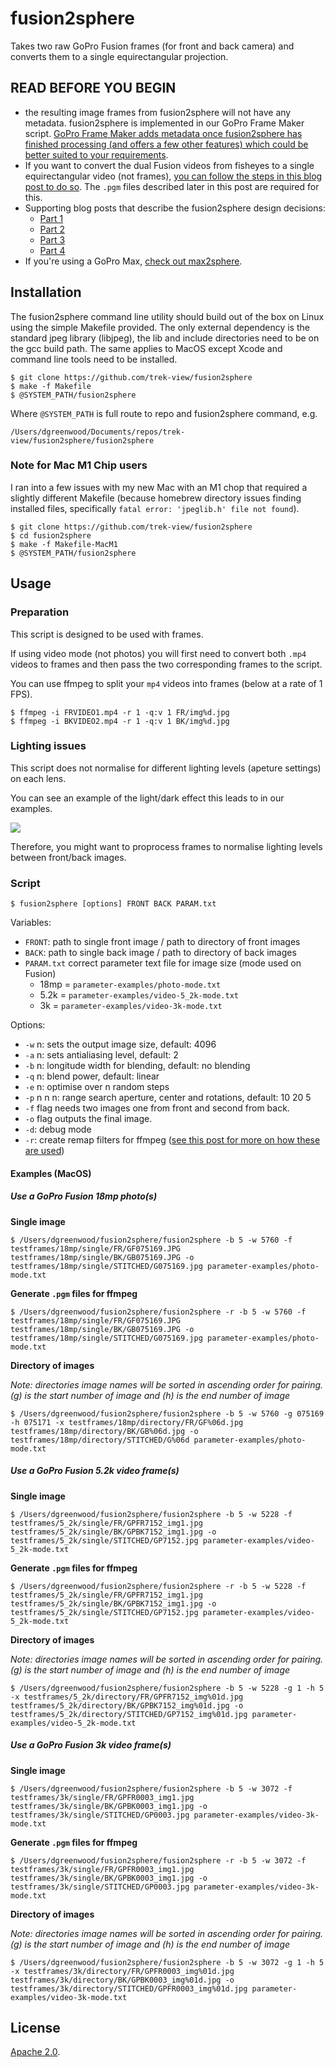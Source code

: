 # fusion2sphere

Takes two raw GoPro Fusion frames (for front and back camera) and converts them to a single equirectangular projection.

## READ BEFORE YOU BEGIN

* the resulting image frames from fusion2sphere will not have any metadata. fusion2sphere is implemented in our GoPro Frame Maker script. [GoPro Frame Maker adds metadata once fusion2sphere has finished processing (and offers a few other features) which could be better suited to your requirements](https://github.com/trek-view/gopro-frame-maker/).
* If you want to convert the dual Fusion videos from fisheyes to a single equirectangular video (not frames), [you can follow the steps in this blog post to do so](https://www.trekview.org/blog/2022/using-ffmpeg-process-gopro-fusion-fisheye/). The `.pgm` files described later in this post are required for this.
* Supporting blog posts that describe the fusion2sphere design decisions:
	* [Part 1](https://www.trekview.org/blog/2021/gopro-fusion-fisheye-stitching-part-1/)
	* [Part 2](https://www.trekview.org/blog/2021/gopro-fusion-fisheye-stitching-part-2/)
	* [Part 3](https://www.trekview.org/blog/2021/gopro-fusion-fisheye-stitching-part-3/)
	* [Part 4](https://www.trekview.org/blog/2022/gopro-fusion-fisheye-stitching-part-4/)
* If you're using a GoPro Max, [check out max2sphere](https://github.com/trek-view/max2sphere).

## Installation

The fusion2sphere command line utility should build out of the box on Linux using the simple Makefile provided. The only external dependency is the standard jpeg library (libjpeg), the lib and include directories need to be on the gcc build path. The same applies to MacOS except Xcode and command line tools need to be installed.

```shell
$ git clone https://github.com/trek-view/fusion2sphere
$ make -f Makefile
$ @SYSTEM_PATH/fusion2sphere
```

Where `@SYSTEM_PATH` is full route to repo and fusion2sphere command, e.g.

```shell
/Users/dgreenwood/Documents/repos/trek-view/fusion2sphere/fusion2sphere
```

### Note for Mac M1 Chip users

I ran into a few issues with my new Mac with an M1 chop that required a slightly different Makefile (because homebrew directory issues finding installed files, specifically `fatal error: 'jpeglib.h' file not found`).

```shell
$ git clone https://github.com/trek-view/fusion2sphere
$ cd fusion2sphere
$ make -f Makefile-MacM1
$ @SYSTEM_PATH/fusion2sphere
```

## Usage

### Preparation

This script is designed to be used with frames.

If using video mode (not photos) you will first need to convert both `.mp4` videos to frames and then pass the two corresponding frames to the script.

You can use ffmpeg to split your `mp4` videos into frames (below at a rate of 1 FPS).

```
$ ffmpeg -i FRVIDEO1.mp4 -r 1 -q:v 1 FR/img%d.jpg 
$ ffmpeg -i BKVIDEO2.mp4 -r 1 -q:v 1 BK/img%d.jpg 
```

### Lighting issues

This script does not normalise for different lighting levels (apeture settings) on each lens.

You can see an example of the light/dark effect this leads to in our examples.

![](testframes/18mp/single/STITCHED/G075169.jpg)

Therefore, you might want to proprocess frames to normalise lighting levels between front/back images.

### Script

```shell
$ fusion2sphere [options] FRONT BACK PARAM.txt
```

Variables:

* `FRONT`: path to single front image / path to directory of front images
* `BACK`: path to single back image / path to directory of back images
* `PARAM.txt` correct parameter text file for image size (mode used on Fusion)
	* 18mp = `parameter-examples/photo-mode.txt`
	* 5.2k = `parameter-examples/video-5_2k-mode.txt`
	* 3k = `parameter-examples/video-3k-mode.txt`

Options:

* `-w` n: sets the output image size, default: 4096
* `-a` n: sets antialiasing level, default: 2
* `-b` n: longitude width for blending, default: no blending
* `-q` n: blend power, default: linear
* `-e` n: optimise over n random steps
* `-p` n n n: range search aperture, center and rotations, default: 10 20 5
* `-f` flag needs two images one from front and second from back.
* `-o` flag outputs the final image.
* `-d`: debug mode
* `-r`: create remap filters for ffmpeg ([see this post for more on how these are used](https://www.trekview.org/blog/2022/using-ffmpeg-process-gopro-fusion-fisheye/))

#### Examples (MacOS)

##### Use a GoPro Fusion 18mp photo(s)

**Single image**

```shell
$ /Users/dgreenwood/fusion2sphere/fusion2sphere -b 5 -w 5760 -f testframes/18mp/single/FR/GF075169.JPG testframes/18mp/single/BK/GB075169.JPG -o testframes/18mp/single/STITCHED/G075169.jpg parameter-examples/photo-mode.txt
```

**Generate `.pgm` files for ffmpeg**

```shell
$ /Users/dgreenwood/fusion2sphere/fusion2sphere -r -b 5 -w 5760 -f testframes/18mp/single/FR/GF075169.JPG testframes/18mp/single/BK/GB075169.JPG -o testframes/18mp/single/STITCHED/G075169.jpg parameter-examples/photo-mode.txt
```

**Directory of images**

_Note: directories image names will be sorted in ascending order for pairing. (g) is the start number of image and (h) is the end number of image_

```shell
$ /Users/dgreenwood/fusion2sphere/fusion2sphere -b 5 -w 5760 -g 075169 -h 075171 -x testframes/18mp/directory/FR/GF%06d.jpg testframes/18mp/directory/BK/GB%06d.jpg -o testframes/18mp/directory/STITCHED/G%06d parameter-examples/photo-mode.txt
```

##### Use a GoPro Fusion 5.2k video frame(s)

**Single image**

```shell
$ /Users/dgreenwood/fusion2sphere/fusion2sphere -b 5 -w 5228 -f testframes/5_2k/single/FR/GPFR7152_img1.jpg testframes/5_2k/single/BK/GPBK7152_img1.jpg -o testframes/5_2k/single/STITCHED/GP7152.jpg parameter-examples/video-5_2k-mode.txt
```

**Generate `.pgm` files for ffmpeg**

```shell
$ /Users/dgreenwood/fusion2sphere/fusion2sphere -r -b 5 -w 5228 -f testframes/5_2k/single/FR/GPFR7152_img1.jpg testframes/5_2k/single/BK/GPBK7152_img1.jpg -o testframes/5_2k/single/STITCHED/GP7152.jpg parameter-examples/video-5_2k-mode.txt
```

**Directory of images**

_Note: directories image names will be sorted in ascending order for pairing.(g) is the start number of image and (h) is the end number of image_

```shell
$ /Users/dgreenwood/fusion2sphere/fusion2sphere -b 5 -w 5228 -g 1 -h 5 -x testframes/5_2k/directory/FR/GPFR7152_img%01d.jpg testframes/5_2k/directory/BK/GPBK7152_img%01d.jpg -o testframes/5_2k/directory/STITCHED/GP7152_img%01d.jpg parameter-examples/video-5_2k-mode.txt
```

##### Use a GoPro Fusion 3k video frame(s)

**Single image**

```shell
$ /Users/dgreenwood/fusion2sphere/fusion2sphere -b 5 -w 3072 -f testframes/3k/single/FR/GPFR0003_img1.jpg testframes/3k/single/BK/GPBK0003_img1.jpg -o testframes/3k/single/STITCHED/GP0003.jpg parameter-examples/video-3k-mode.txt
```

**Generate `.pgm` files for ffmpeg**

```shell
$ /Users/dgreenwood/fusion2sphere/fusion2sphere -r -b 5 -w 3072 -f testframes/3k/single/FR/GPFR0003_img1.jpg testframes/3k/single/BK/GPBK0003_img1.jpg -o testframes/3k/single/STITCHED/GP0003.jpg parameter-examples/video-3k-mode.txt
```

**Directory of images**

_Note: directories image names will be sorted in ascending order for pairing.(g) is the start number of image and (h) is the end number of image_

```shell
$ /Users/dgreenwood/fusion2sphere/fusion2sphere -b 5 -w 3072 -g 1 -h 5 -x testframes/3k/directory/FR/GPFR0003_img%01d.jpg testframes/3k/directory/BK/GPBK0003_img%01d.jpg -o testframes/3k/directory/STITCHED/GPFR0003_img%01d.jpg parameter-examples/video-3k-mode.txt
```

## License

[Apache 2.0](/LICENSE).